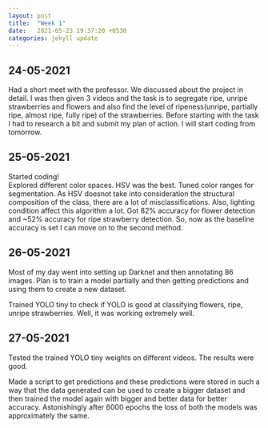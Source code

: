 ```yaml
---
layout: post
title:  "Week 1"
date:   2021-05-23 19:37:20 +0530
categories: jekyll update
---
```


## 24-05-2021

Had a short meet with the professor. We discussed about the project in detail. I was then given 3 videos and the task is to segregate ripe, unripe strawberries and flowers and also find the level of ripeness(unripe, partially ripe, almost ripe, fully ripe) of the strawberries. Before starting with the task I had to research a bit and submit my plan of action. I will start coding from tomorrow.

## 25-05-2021

Started coding!  
Explored different color spaces. HSV was the best. Tuned color ranges for segmentation. As HSV doesnot take into consideration the structural composition of the class, there are a lot of misclassifications. Also, lighting condition affect this algorithm a lot. Got 82% accuracy for flower detection and ~52% accuracy for ripe strawberry detection. So, now as the baseline accuracy is set I can move on to the second method.  

## 26-05-2021

Most of my day went into setting up Darknet and then annotating 86 images. Plan is to train a model partially and then getting predictions and using them to create a new dataset. 

Trained YOLO tiny to check if YOLO is good at classifying flowers, ripe, unripe strawberries. Well, it was working extremely well. 

## 27-05-2021

Tested the trained YOLO tiny weights on different videos. The results were good. 

Made a script to get predictions and these predictions were stored in such a way that the data generated can be used to create a bigger dataset and then trained the model again with bigger and better data for better accuracy. Astonishingly after 6000 epochs the loss of both the models was approximately the same.

<!-- {% highlight ruby %}
def print_hi(name)
  puts "Hi, #{name}"
end
print_hi('Tom')
#=> prints 'Hi, Tom' to STDOUT.
{% endhighlight %}

Check out the [Jekyll docs][jekyll-docs] for more info on how to get the most out of Jekyll. File all bugs/feature requests at [Jekyll’s GitHub repo][jekyll-gh]. If you have questions, you can ask them on [Jekyll Talk][jekyll-talk].

[jekyll-docs]: https://jekyllrb.com/docs/home
[jekyll-gh]:   https://github.com/jekyll/jekyll
[jekyll-talk]: https://talk.jekyllrb.com/ -->
